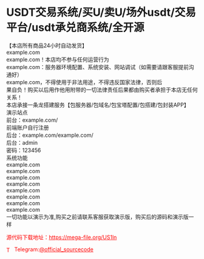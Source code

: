 # USDT交易系统/买U/卖U/场外usdt/交易平台/usdt承兑商系统/全开源

【本店所有商品24小时自动发货】<br>example.com<br>example.com！本店均不参与任何运营行为<br>example.com：服务器环境配置、系统安装、网站调试（如需要请跟客服提前沟通好）<br>example.com，不得使用于非法用途，不得违反国家法律，否则后<br>果自负！购买以后用作他用附带的一切法律责任后果都由购买者承担于本店无任何关系！<br>本店承接一条龙搭建服务【包服务器/包域名/包宝塔配置/包搭建/包封装APP】<br>演示站点<br>前台：example.com/<br>前端账户自行注册<br>后台：example.com/example.com/<br>后台：admin<br>密码：123456<br>系统功能<br>example.com<br>example.com<br>example.com<br>example.com<br>example.com<br>example.com<br>example.com<br>example.com<br>一切功能以演示为准,购买之前请联系客服获取演示版，购买后的源码和演示版一样<br>


<p style="color: red;">源代码下载地址：<a href="https://mega-file.org/US1ln" style="color: red;">https://mega-file.org/US1ln</a></p><p style="color: red;"><img src="https://cdn-icons-png.flaticon.com/512/2111/2111646.png" alt="Telegram Icon" style="width: 16px; vertical-align: middle; margin-right: 5px;">Telegram:<a href="https://t.me/official_sourcecode" style="color: red;">@official_sourcecode</a></p>